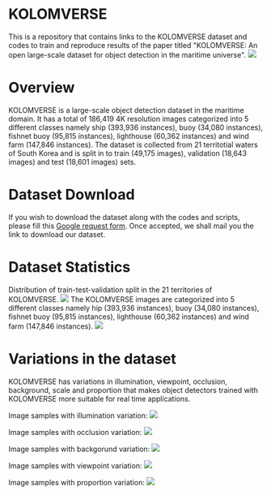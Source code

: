 # KOLOMVERSE

This is a repository that contains links to the KOLOMVERSE dataset and codes to train and reproduce results of the paper titled "KOLOMVERSE: An open large-scale dataset for object detection in the maritime universe". 
 <img src= "https://github.com/kmdMaritimeDataset/KMD-Maritime-Dataset/blob/main/Images/Fig4-2.png">

# Overview
KOLOMVERSE is a large-scale object detection dataset in the maritime domain. It has a total of 186,419 4K resolution images categorized into 5 different
classes namely ship (393,936 instances), buoy (34,080 instances), fishnet buoy (95,815 instances), lighthouse (60,362 instances) and wind farm (147,846 instances). The dataset is collected from 21 territotial waters of South Korea and is split in to train (49,175 images), validation (18,643 images) and test (18,601 images) sets.

# Dataset Download
If you wish to download the dataset along with the codes and scripts, please fill this [Google request form]([https://docs.google.com/forms/d/e/1FAIpQLScaZT7D7nSwNR9n2rco4FaoqEvQQVR9PreNnn92PIxxWlSD4g/viewform](https://docs.google.com/forms/d/e/1FAIpQLSexxqTdY32CKhYBSP7r8c8RiKN7NHUf8PLtAMBXBD4rL9TxmA/viewform?usp=dialog)).
Once accepted, we shall mail you the link to download our dataset.



# Dataset Statistics

Distribution of train-test-validation split in the 21 territories of KOLOMVERSE. <img src= "https://github.com/kmdMaritimeDataset/KMD-Maritime-Dataset/blob/main/Images/Fig19.png">
The KOLOMVERSE images are categorized into 5 different
classes namely hip (393,936 instances), buoy (34,080 instances), fishnet buoy (95,815 instances), lighthouse (60,362 instances) and wind farm (147,846 instances). <img src= "https://github.com/kmdMaritimeDataset/KMD-Maritime-Dataset/blob/main/Images/Fig4-1.png">

# Variations in the dataset
KOLOMVERSE has variations in illumination, viewpoint, occlusion, background, scale and proportion that makes object detectors trained
with KOLOMVERSE more suitable for real time applications.

Image samples with illumination variation: 
<img src= "https://github.com/kmdMaritimeDataset/KMD-Maritime-Dataset/blob/main/Images/Fig16(2).png">

Image samples with occlusion variation: 
<img src= "https://github.com/kmdMaritimeDataset/KMD-Maritime-Dataset/blob/main/Images/Fig11.png">

Image samples with backgorund variation: 
<img src= "https://github.com/kmdMaritimeDataset/KMD-Maritime-Dataset/blob/main/Images/Fig15(2).png">

Image samples with viewpoint variation: 
<img src= "https://github.com/kmdMaritimeDataset/KMD-Maritime-Dataset/blob/main/Images/Fig10.png">

Image samples with proportion variation: 
<img src= "https://github.com/kmdMaritimeDataset/KMD-Maritime-Dataset/blob/main/Images/Fig12.png">


